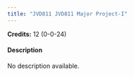 ```yaml
---
title: "JVD811 JVD811 Major Project-I"
---
```

**Credits:** 12 (0-0-24)

#### Description
No description available.